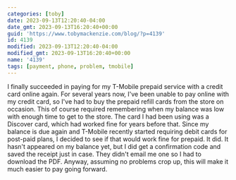 ```yaml
---
categories: [toby]
date: 2023-09-13T12:20:40-04:00
date_gmt: 2023-09-13T16:20:40+00:00
guid: 'https://www.tobymackenzie.com/blog/?p=4139'
id: 4139
modified: 2023-09-13T12:20:40-04:00
modified_gmt: 2023-09-13T16:20:40+00:00
name: '4139'
tags: [payment, phone, problem, tmobile]
---
```


I finally succeeded in paying for my T-Mobile prepaid service with a credit card online again.<!--more-->  For several years now, I've been unable to pay online with my credit card, so I've had to buy the prepaid refill cards from the store on occasion.  This of course required remembering when my balance was low with enough time to get to the store.  The card I had been using was a Discover card, which had worked fine for years before that.  Since my balance is due again and T-Mobile recently started requiring debit cards for post-paid plans, I decided to see if that would work fine for prepaid.  It did.  It hasn't appeared on my balance yet, but I did get a confirmation code and saved the receipt just in case.  They didn't email me one so I had to download the PDF.  Anyway, assuming no problems crop up, this will make it much easier to pay going forward.
